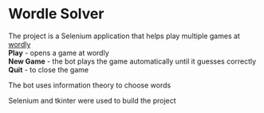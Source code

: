 # Wordle Solver

The project is a Selenium application that helps play multiple games at [wordly](https://wordly.org/)  
**Play** - opens a game at wordly  
**New Game** - the bot plays the game automatically until it guesses correctly  
**Quit** - to close the game  

The bot uses information theory to choose words  

Selenium and tkinter were used to build the project
